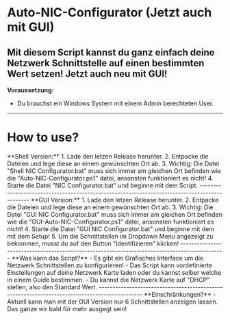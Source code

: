 # Auto-NIC-Configurator (Jetzt auch mit GUI)
Mit diesem Script kannst du ganz einfach deine Netzwerk Schnittstelle auf einen bestimmten Wert setzen!
Jetzt auch neu mit GUI!
----------------------------------------------------------------------------------------------
**Voraussetzung:**
- Du brauchst ein Windows System mit einem Admin berechteten User.
----------------------------------------------------------------------------------------------
<h1>How to use?</h1>
**Shell Version:**
1. Lade den letzen Release herunter. 
2. Entpacke die Dateien und lege diese an einem gewünschten Ort ab.
3. Wichtig: Die Datei "Shell NIC Configurator.bat" muss sich immer am gleichen Ort befinden wie die
"Auto-NIC-Configurator.ps1" datei, ansonsten funktioniert es nicht!
4. Starte die Datei "NIC Configurator.bat" und beginne mit dem Script.
----------------------------------------------------------------------------------------------
**GUI Version:**
1. Lade den letzen Release herunter.
2. Entpacke die Dateien und lege diese an einem gewünschten Ort ab.
3. Wichtig: Die Datei "GUI NIC Configurator.bat" muss sich immer am gleichen Ort befinden wie die
"GUI-Auto-NIC-Configurator.ps1" datei, ansonsten funktioniert es nicht!
4. Starte die Datei "GUI NIC Configurator.bat" und beginne mit dem mit dem Setup!
5. Um die Schnittstellen im Dropdown Menu angezeigt zu bekommen, musst du auf den Button "Identifizieren" klicken!
----------------------------------------------------------------------------------------------
**Was kann das Script?**
- Es gibt ein Grafisches Interface um die Netzwerk Schnittstellen zu konfigurieren!
- Das Script kann vordefinierte Einstellungen auf deine Netzwerk Karte laden oder du kannst selber welche in einem Guide bestimmen.
- Du kannst die Netzwerk Karte auf "DHCP" stellen, also den Standard Wert.
----------------------------------------------------------------------------------------------
**Einschränkungen?**
- Aktuell kann man mit der GUI Version nur 6 Schnittstellen anzeigen lassen. Das ganze wir bald für mehr ausgegt sein!
